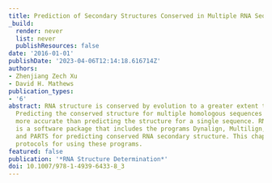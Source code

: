 ```yaml
---
title: Prediction of Secondary Structures Conserved in Multiple RNA Sequences
_build:
  render: never
  list: never
  publishResources: false
date: '2016-01-01'
publishDate: '2023-04-06T12:14:18.616714Z'
authors:
- Zhenjiang Zech Xu
- David H. Mathews
publication_types:
- '6'
abstract: RNA structure is conserved by evolution to a greater extent than sequence.
  Predicting the conserved structure for multiple homologous sequences can be much
  more accurate than predicting the structure for a single sequence. RNAstructure
  is a software package that includes the programs Dynalign, Multilign, TurboFold,
  and PARTS for predicting conserved RNA secondary structure. This chapter provides
  protocols for using these programs.
featured: false
publication: '*RNA Structure Determination*'
doi: 10.1007/978-1-4939-6433-8_3
---
```


